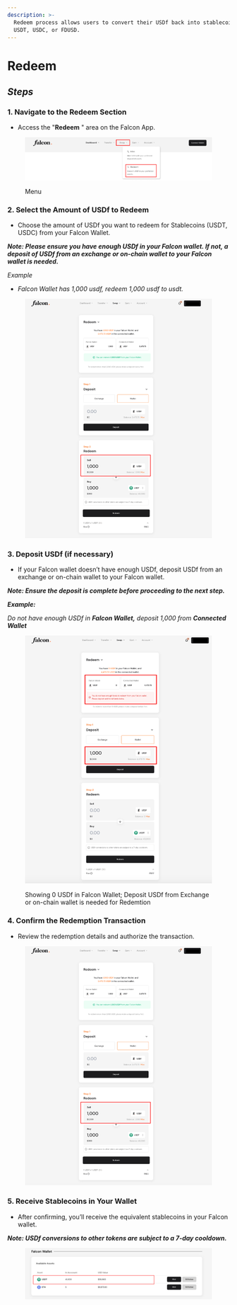 ```yaml
---
description: >-
  Redeem process allows users to convert their USDf back into stablecoins like
  USDT, USDC, or FDUSD.
---
```


# Redeem

## _Steps_

### **1. Navigate to the Redeem Section**

* Access the "**Redeem** " area on the Falcon App.​

<figure><img src="../../.gitbook/assets/image (60).png" alt=""><figcaption><p>Menu</p></figcaption></figure>

### **2. Select the Amount of USDf to Redeem**

* Choose the amount of USDf you want to redeem for Stablecoins (USDT, USDC) from your Falcon Wallet.

_**Note: Please ensure you have enough USDf in your Falcon wallet. If not, a deposit of USDf from an exchange or on-chain wallet to your Falcon wallet is needed.**_

_Example_

* _Falcon Wallet has 1,000 usdf, redeem 1,000 usdf to usdt._

<figure><img src="../../.gitbook/assets/image (61).png" alt=""><figcaption></figcaption></figure>

### **3. Deposit USDf (if necessary)**

* If your Falcon wallet doesn’t have enough USDf, deposit USDf from an exchange or on-chain wallet to your Falcon wallet.

_**Note: Ensure the deposit is complete before proceeding to the next step.**_

_**Example:**_

_Do not have enough USDf in **Falcon Wallet,** deposit 1,000 from **Connected Wallet**_

<figure><img src="../../.gitbook/assets/image (62).png" alt=""><figcaption><p>Showing 0 USDf in Falcon Wallet; Deposit USDf from Exchange or on-chain wallet is needed for Redemtion</p></figcaption></figure>

### **4. Confirm the Redemption Transaction**

* Review the redemption details and authorize the transaction.

<figure><img src="../../.gitbook/assets/image (63).png" alt=""><figcaption></figcaption></figure>

### **5. Receive Stablecoins in Your Wallet**

* After confirming, you’ll receive the equivalent stablecoins in your Falcon wallet.

_**Note: USDf conversions to other tokens are subject to a 7-day cooldown.**_

<figure><img src="../../.gitbook/assets/image (64).png" alt=""><figcaption></figcaption></figure>
